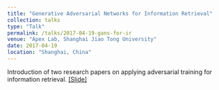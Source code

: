 ```yaml
---
title: "Generative Adversarial Networks for Information Retrieval"
collection: talks
type: "Talk"
permalink: /talks/2017-04-19-gans-for-ir
venue: "Apex Lab, Shanghai Jiao Tong University"
date: 2017-04-19
location: "Shanghai, China"
---
```


Introduction of two research papers on applying adversarial training for information retrieval.
[[Slide]](http://lantaoyu.github.io/files/2017-04-19-gans-for-ir.pdf)